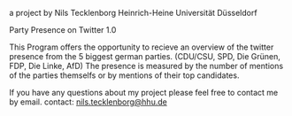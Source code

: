 a project by Nils Tecklenborg 
Heinrich-Heine Universität Düsseldorf


Party Presence on Twitter 1.0

This Program offers the opportunity to recieve an overview of the twitter presence from the 5 biggest german parties. (CDU/CSU, SPD, Die Grünen, FDP, Die Linke, AfD)
The presence is measured by the number of mentions of the parties themselfs or by mentions of their top candidates.



If you have any questions about my project please feel free to contact me by email.
contact: nils.tecklenborg@hhu.de